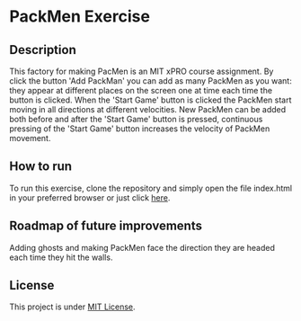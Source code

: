 # PackMen Exercise

## Description
This factory for making PacMen is an MIT xPRO course assignment. By click the button 'Add PackMan' you can add as many PackMen as you want: they appear at different places on the screen one at time each time the button is clicked. When the 'Start Game' button is clicked the PackMen start moving in all directions at different velocities. New PackMen can be added both before and after the 'Start Game' button is pressed, continuous pressing of the 'Start Game' button increases the velocity of PackMen movement.

## How to run
To run this exercise, clone the repository and simply open the file index.html in your preferred browser or just click [here](https://muksis.github.io/packmen-exercise/).

## Roadmap of future improvements
Adding ghosts and making PackMen face the direction they are headed each time they hit the walls.

## License
This project is under [MIT License](https://github.com/muksis/eye-exercise/blob/main/LICENSE).
